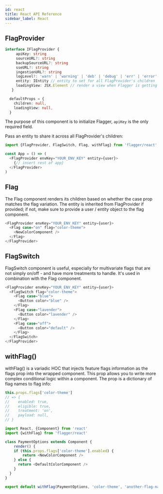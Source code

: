 ```yaml
---
id: react
title: React API Reference
sidebar_label: React
---
```



## FlagProvider

```typescript
interface IFlagProvider {
     apiKey: string 
     sourceURL?: string
     backupSourceURL?: string
     sseURL?: string
     ingestionURL?: string
     logLevel?: 'warn' | 'warning' | 'deb' | 'debug' | 'err' | 'error'
     entity: IEntity // entity to set for all FlagProvider's children
     loadingView: JSX.Element // render a view when Flagger is getting configuration
   }

  defaultProps = {
    children: null,
    loadingView: null,
  }
```

The purpose of this component is to initialize Flagger, `apiKey` is the only required field. 

Pass an entity to share it across all FlagProvider's children:
```javascript
import {FlagProvider, FlagSwitch, Flag, withFlag} from 'flagger/react'

const App = () => (
  <FlagProvider envKey="YOUR_ENV_KEY" entity={user}>
    {// insert rest of app}
  </FlagProvider>
)
```

## Flag

The Flag component renders its children based on whether the case prop matches the flag variation. 
The entity is inherited from FlagProvider if provided; 
if not, make sure to provide a user / entity object to the flag component.

```javascript
<FlagProvider envKey="YOUR_ENV_KEY" entity={user}>
  <Flag case="on" flag="color-theme">
    <NewColorComponent />
  </Flag>
</FlagProvider>
```

## FlagSwitch

FlagSwitch component is useful, especially for multivariate flags that are not simply on/off - 
and have more treatments to handle. 
It's used in combination with the Flag component.
```javascript
<FlagProvider envKey="YOUR_ENV_KEY" entity={user}>
  <FlagSwitch flag="color-theme">
    <Flag case="blue">
      <Button color="blue" />
    </Flag>
    <Flag case="lavender">
      <Button color="lavender" />
    </Flag>
    <Flag case="off">
      <Button color="default" />
    </Flag>
  </FlagSwitch>
</FlagProvider>
```

## withFlag()

withFlag() is a variadic HOC that injects feature flags information as the flags prop into the wrapped component. 
This prop allows you to write more complex conditional logic within a component. 
The prop is a dictionary of flag names to flag info:

```javascript
this.props.flags['color-theme']
// => {
//    enabled: true,
//    eligible: true,
//    treatment: 'on',
//    payload: null,
// }
```

```javascript 
import React, {Component} from 'react'
import {withFlag} from 'flagger/react'

class PaymentOptions extends Component {
	render() {
    if (this.props.flags['color-theme'].enabled) {
    	return <NewColorComponent />
    } else {
      return <DefaultColorComponent />
    }
  }
}

export default withFlag(PaymentOptions, 'color-theme', 'another-flag-name')
```

